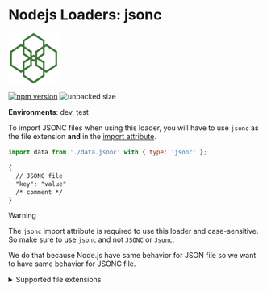 # Nodejs Loaders: jsonc

<img src="https://raw.githubusercontent.com/JakobJingleheimer/nodejs-loaders/refs/heads/main/logo.svg" height="100" width="100" alt="@node.js loaders logo" />

[![npm version](https://img.shields.io/npm/v/@nodejs-loaders/jsonc.svg)](https://www.npmjs.com/package/nodejs-loaders/jsonc)
![unpacked size](https://img.shields.io/npm/unpacked-size/@nodejs-loaders/jsonc)

**Environments**: dev, test

To import JSONC files when using this loader, you will have to use `jsonc` as the file extension **and** in the [import attribute](https://developer.mozilla.org/en-US/docs/Web/JavaScript/Reference/Statements/import/with).

```js
import data from './data.jsonc' with { type: 'jsonc' };
```

```jsonc
{
  // JSONC file
  "key": "value"
  /* comment */
}
```

> [!WARNING]
> The `jsonc` import attribute is required to use this loader and case-sensitive. So make sure to use `jsonc` and not `JSONC` or `Jsonc`.

We do that because Node.js have same behavior for JSON file so we want to have same behavior for JSONC file.

<details>
<summary>Supported file extensions</summary>

* `.jsonc`
</details>
